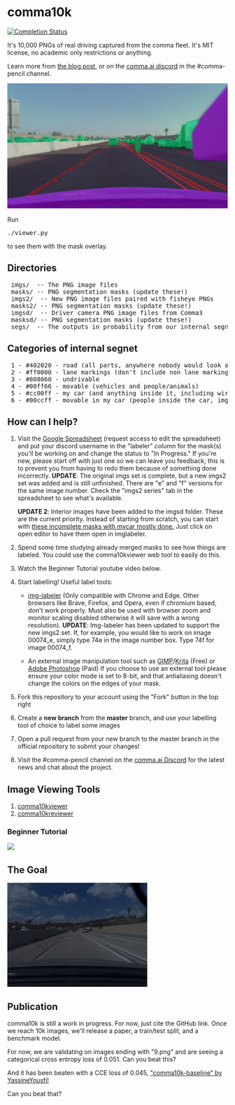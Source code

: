 # comma10k

[![Completion Status](https://img.shields.io/endpoint?color=%2328B224&label=Completion%20Status&url=https%3A%2F%2Fcellshield.info%2Fgs%3FspreadSheetId%3D1ZKqku0cAyWY0ELY5L2qsKYYYA2AMGbgAn4p53uoT3v8%26cellRange%3Di1)](https://docs.google.com/spreadsheets/d/1ZKqku0cAyWY0ELY5L2qsKYYYA2AMGbgAn4p53uoT3v8/edit#gid=0)
<!-- If you need to change this because the cells have shifted or a new spreadsheet is used, go to https://cellshield.info -->

It's 10,000 PNGs of real driving captured from the comma fleet. It's MIT license, no academic only restrictions or anything.

Learn more from [the blog post](https://blog.comma.ai/crowdsourced-segnet-you-can-help/), or on the [comma.ai discord](http://discord.comma.ai) in the #comma-pencil channel.

![Alt](sample.jpg "First image from the dataset")

Run <pre>./viewer.py</pre> to see them with the mask overlay.

## Directories

<pre>
 imgs/  -- The PNG image files
 masks/ -- PNG segmentation masks (update these!)
 imgs2/  -- New PNG image files paired with fisheye PNGs
 masks2/ -- PNG segmentation masks (update these!)
 imgsd/  -- Driver camera PNG image files from Comma3
 masksd/ -- PNG segmentation masks (update these!)
 segs/  -- The outputs in probability from our internal segnet (unreleased, too big)
</pre>

## Categories of internal segnet

<pre>
 1 - #402020 - road (all parts, anywhere nobody would look at you funny for driving)
 2 - #ff0000 - lane markings (don't include non lane markings like turn arrows and crosswalks)
 3 - #808060 - undrivable
 4 - #00ff66 - movable (vehicles and people/animals)
 5 - #cc00ff - my car (and anything inside it, including wires, mounts, etc. No reflections)
 6 - #00ccff - movable in my car (people inside the car, imgsd only)
</pre>

## How can I help?

1. Visit the [Google Spreadsheet](https://docs.google.com/spreadsheets/d/1ZKqku0cAyWY0ELY5L2qsKYYYA2AMGbgAn4p53uoT3v8/edit#gid=484622533) (request access to edit the spreadsheet) and put your discord username in the "labeler" column for the mask(s) you'll be working on and change the status to "In Progress." If you're new, please start off with just one so we can leave you feedback; this is to prevent you from having to redo them because of something done incorrectly. **UPDATE**: The original imgs set is complete, but a new imgs2 set was added and is still unfinished. There are "e" and "f" versions for the same image number. Check the "imgs2 series" tab in the spreadsheet to see what's available. 

     **UPDATE 2**:  Interior images have been added to the imgsd folder. These are the current priority. Instead of starting from scratch, you can start with [these incomplete masks with mycar mostly done.](https://spektor56.github.io/comma10kreviewer/?index=0&pr=2947) Just click on open editor to have them open in imglabeler.
   
2. Spend some time studying already merged masks to see how things are labeled. You could use the comma10kviewer web tool to easily do this. 
3. Watch the Beginner Tutorial youtube video below.
4. Start labelling! Useful label tools:
   * [img-labeler](https://spektor56.github.io/img-labeler/) (Only compatible with Chrome and Edge. Other browsers like Brave, Firefox, and Opera, even if chromium based, don't work properly. Must also be used with browser zoom and monitor scaling disabled otherwise it will save with a wrong resolution).
   **UPDATE**: Img-labeler has been updated to support the new imgs2 set. If, for example, you would like to work on image 00074_e, simply type 74e in the image number box.  Type 74f for image 00074_f.


   * An external image manipulation tool such as [GIMP](https://www.gimp.org/downloads/)/[Krita](https://krita.org/) (Free) or [Adobe Photoshop](https://www.adobe.com/products/photoshop.html) (Paid)
If you choose to use an external tool please ensure your color mode is set to 8-bit, and that antialiasing doesn't change the colors on the edges of your mask.

5. Fork this repository to your account using the "Fork" button in the top right
6. Create a **new branch** from the **master** branch, and use your labelling tool of choice to label some images
7. Open a pull request from your new branch to the master branch in the official repository to submit your changes!
8. Visit the #comma-pencil channel on the [comma.ai Discord](http://discord.comma.ai) for the latest news and chat about the project.

## Image Viewing Tools

1. [comma10kviewer](https://spektor56.github.io/comma10kviewer)
2. [comma10kreviewer](https://spektor56.github.io/comma10kreviewer)

### Beginner Tutorial
<a href="https://youtube.com/watch?v=RxqG15zOmCk" title="img-labeler Tutorial Video" rel="noopener noreferer"><img src="https://i.ytimg.com/vi/RxqG15zOmCk/maxresdefault.jpg" width="480px"></a>

## The Goal

![Alt](sample.gif "Animated GIF showing mask")

## Publication

comma10k is still a work in progress. For now, just cite the GitHub link. Once we reach 10k images, we'll release a paper, a train/test split, and a benchmark model. 

For now, we are validating on images ending with "9.png" and are seeing a categorical cross entropy loss of 0.051. Can you beat this?

And it has been beaten with a CCE loss of 0.045, <a href="https://github.com/YassineYousfi/comma10k-baseline">"comma10k-baseline" by YassineYousfi!</a>

Can you beat that?

